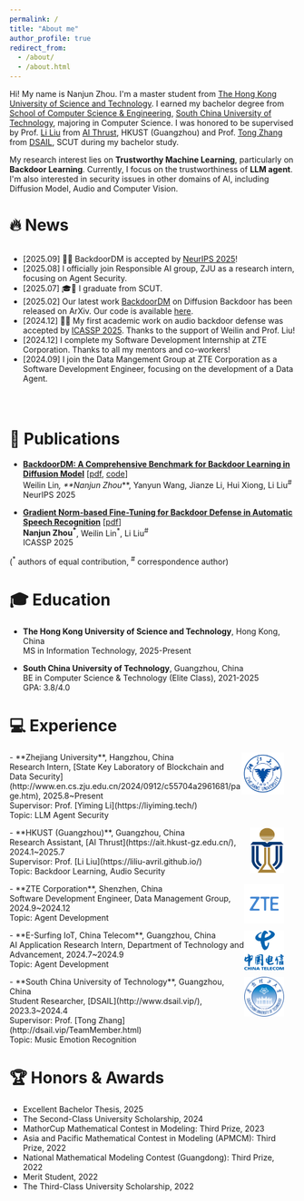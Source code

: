 ```yaml
---
permalink: /
title: "About me"
author_profile: true
redirect_from: 
  - /about/
  - /about.html
---
```


Hi! My name is Nanjun Zhou. I'm a master student from [The Hong Kong University of Science and Technology](https://hkust.edu.hk/). I earned my bachelor degree from [School of Computer Science & Engineering](https://www2.scut.edu.cn/cs/), [South China University of Technology](https://www.scut.edu.cn/new/), majoring in Computer Science. I was honored to be supervised by Prof. [Li Liu](https://liliu-avril.github.io/) from [AI Thrust](https://ait.hkust-gz.edu.cn/), HKUST (Guangzhou) and Prof. [Tong Zhang](http://dsail.vip/TeamMember.html) from [DSAIL](http://www.dsail.vip/), SCUT during my bachelor study. 

My research interest lies on **Trustworthy Machine Learning**, particularly on **Backdoor Learning**. Currently, I focus on the trustworthiness of **LLM agent**. I'm also interested in security issues in other domains of AI, including Diffusion Model, Audio and Computer Vision. 

# 🔥 News
<div style="max-height: 310px; overflow-y: auto;">
<ul>
<li>[2025.09] 🚀🚀 BackdoorDM is accepted by <a href="https://neurips.cc/">NeurIPS 2025</a>!</li>
<li>[2025.08] I officially join Responsible AI group, ZJU as a research intern, focusing on Agent Security.</li>
<li>[2025.07] 🎓📜 I graduate from SCUT.</li>
<li>[2025.02] Our latest work <a href="https://arxiv.org/abs/2502.11798">BackdoorDM</a> on Diffusion Backdoor has been released on ArXiv. Our code is available <a href="https://github.com/linweiii/BackdoorDM">here</a>.</li>
<li>[2024.12] 🎉🎉 My first academic work on audio backdoor defense was accepted by <a href="https://2025.ieeeicassp.org/">ICASSP 2025</a>. Thanks to the support of Weilin and Prof. Liu!</li>
<li>[2024.12] I complete my Software Development Internship at ZTE Corporation. Thanks to all my mentors and co-workers!</li>
<li>[2024.09] I join the Data Mangement Group at ZTE Corporation as a Software Development Engineer, focusing on the development of a Data Agent.</li>
</ul>
<div style="height: 2em;"></div>
</div>


# 📑 Publications

- **[BackdoorDM: A Comprehensive Benchmark for Backdoor Learning in Diffusion Model](https://arxiv.org/abs/2502.11798)** [[pdf](https://arxiv.org/abs/2502.11798), [code](https://github.com/linweiii/BackdoorDM)]<br>
  Weilin Lin<sup>*</sup>, **Nanjun Zhou<sup>*</sup>**, Yanyun Wang, Jianze Li, Hui Xiong, Li Liu<sup>#</sup> <br>
  NeurIPS 2025

- **[Gradient Norm-based Fine-Tuning for Backdoor Defense in Automatic Speech Recognition](https://arxiv.org/abs/2502.01152)** [[pdf](https://arxiv.org/abs/2502.01152)] <br>
  **Nanjun Zhou<sup>*</sup>**, Weilin Lin<sup>*</sup>, Li Liu<sup>#</sup> <br>
  ICASSP 2025

(<sup>*</sup> authors of equal contribution, <sup>#</sup> correspondence author)

# 🎓 Education

- **The Hong Kong University of Science and Technology**, Hong Kong, China <br>
  MS in Information Technology, 2025-Present

- **South China University of Technology**, Guangzhou, China <br>
  BE in Computer Science & Technology (Elite Class), 2021-2025 <br>
  GPA: 3.8/4.0 

# 💻 Experience
  <p>
    <img src="images/zju.png" alt="ZJU" style="float: right; margin-right: 20px;; width: 75px; height: 75px;">
  </p>
- **Zhejiang University**, Hangzhou, China <br>
  Research Intern, [State Key Laboratory of Blockchain and Data Security](http://www.en.cs.zju.edu.cn/2024/0912/c55704a2961681/page.htm), 2025.8~Present <br>
  Supervisor: Prof. [Yiming Li](https://liyiming.tech/) <br>
  Topic: LLM Agent Security

  <p>
    <img src="images/hkust.png" alt="HKUST" style="float: right; margin-right: 20px;; width: 60px; height: 80px;">
  </p>
- **HKUST (Guangzhou)**, Guangzhou, China <br>
  Research Assistant, [AI Thrust](https://ait.hkust-gz.edu.cn/), 2024.1~2025.7 <br>
  Supervisor: Prof. [Li Liu](https://liliu-avril.github.io/) <br>
  Topic: Backdoor Learning, Audio Security

  <p>
    <img src="images/zte.png" alt="ZTE" style="float: right; margin-right: 20px;; width: 70px; height: 70px;">
  </p>
- **ZTE Corporation**, Shenzhen, China <br>
  Software Development Engineer, Data Management Group, 2024.9~2024.12 <br>
  Topic: Agent Development

  <p>
    <img src="images/chinatelecom.png" alt="ChinaTelecom" style="float: right; margin-right: 20px;; width: 70px; height: 70px;">
  </p>
- **E-Surfing IoT, China Telecom**, Guangzhou, China <br>
  AI Application Research Intern, Department of Technology and Advancement, 2024.7~2024.9 <br>
  Topic: Agent Development

  <p>
    <img src="images/scut.png" alt="SCUT" style="float: right; margin-right: 20px;; width: 70px; height: 70px;">
  </p>
- **South China University of Technology**, Guangzhou, China <br>
  Student Researcher, [DSAIL](http://www.dsail.vip/), 2023.3~2024.4 <br>
  Supervisor: Prof. [Tong Zhang](http://dsail.vip/TeamMember.html) <br>
  Topic: Music Emotion Recognition
  
# 🏆 Honors & Awards
- Excellent Bachelor Thesis, 2025
- The Second-Class University Scholarship, 2024
- MathorCup Mathematical Contest in Modeling: Third Prize, 2023
- Asia and Pacific Mathematical Contest in Modeling (APMCM): Third Prize, 2022
- National Mathematical Modeling Contest (Guangdong): Third Prize, 2022
- Merit Student, 2022
- The Third-Class University Scholarship, 2022
